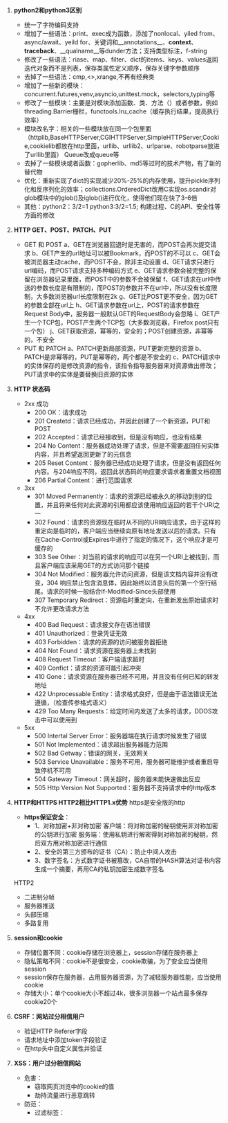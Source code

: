 1. **python2和python3区别**
    - 统一了字符编码支持
    - 增加了一些语法：print、exec成为函数，添加了nonlocal、yiled from、async/await、yeild for、关键词和__annotations__、__context__、__traceback__、__qualname__等dunder方法；支持类型标注，f-string
    - 修改了一些语法：riase、map、filter、dict的items、keys、values返回迭代对象而不是列表，保存类属性定义顺序，保存关键字参数顺序
    - 去掉了一些语法：cmp,<>,xrange,不再有经典类
    - 增加了一些新的模块：concurrent.futures,venv,asyncio,unittest.mock，selectors,typing等
    - 修改了一些模块：主要是对模块添加函数、类、方法（）或者参数，例如threading.Barrier栅栏，functools.lru_cache（缓存执行结果，提高执行效率）
    - 模块改名字：相关的一些模块放在同一个包里面（httplib,BaseHTTPServer,CGIHTTPServer,SimpleHTTPServer,Cookie,cookielib都放在http里面，urllib、urllib2、urlparse、robotparse放进了urllib里面） Queue改成queue等
    - 去掉了一些模块或者函数：gopherlib、md5等过时的技术产物，有了新的替代物
    - 优化：重新实现了dict的实现减少20%-25%的内存使用，提升pickle序列化和反序列化的效率；collections.OrderedDict改用C实现os.scandir对glob模块中的glob()及iglob()进行优化，使得他们现在快了3-6倍
    - 其他：python2：3/2=1 python3:3/2=1.5; 构建过程、C的API、安全性等方面的修改
2. **HTTP GET、POST、PATCH、PUT**
    - GET 和 POST
        a、GET在浏览器回退时是无害的，而POST会再次提交请求
        b、GET产生的url地址可以被Bookmark，而POST的不可以
        c、GET会被浏览器主动cache，而POST不会，除非主动设置
        d、GET请求只进行url编码，而POST请求支持多种编码方式
        e、GET请求参数会被完整的保留在浏览器记录里面，而POST中的参数不会被保留
        f、GET请求在url中传送的参数长度是有限制的，而POST的参数并不在url中，所以没有长度限制，大多数浏览器url长度限制在2k
        g、GET比POST更不安全，因为GET的参数全部在url上
        h、GET请求参数在url上，POST的请求参数在Request Body中，服务器一般默认GET的RequestBody会忽略
        i、GET产生一个TCP包，POST产生两个TCP包（大多数浏览器，Firefox post只有一个包）
        j、GET获取资源，幂等的，安全的；POST创建资源，非幂等的，不安全
    - PUT 和 PATCH
        a、PATCH更新局部资源，PUT更新完整的资源
        b、PATCH是非幂等的，PUT是幂等的，两个都是不安全的
        c、PATCH请求中的实体保存的是修改资源的指令，该指令指导服务器来对资源做出修改；PUT请求中的实体是要替换旧资源的实体
3. **HTTP 状态码**
    - 2xx 成功
         - 200 OK：请求成功
         - 201 Createtd：请求已经成功，并因此创建了一个新资源，PUT和POST
         - 202 Accepted：请求已经接收到，但是没有响应，也没有结果
         - 204 No Content：服务器成功处理了请求，但是不需要返回任何实体内容，并且希望返回更新了的元信息
         - 205 Reset Content：服务器已经成功处理了请求，但是没有返回任何内容。与204响应不同，返回此状态码的响应要求请求者重置文档视图
         - 206 Partial Content：进行范围请求
    - 3xx
        - 301 Moved Permanently：请求的资源已经被永久的移动到别的位置，并且将来任何对此资源的引用都应该使用响应返回的若干个URI之一
        - 302 Found：请求的资源现在临时从不同的URI响应请求，由于这样的重定向是临时的，客户端应当继续向原有地址发送以后的请求。只有在Cache-Control或Expires中进行了指定的情况下，这个响应才是可缓存的
        - 303 See Other：对当前的请求的响应可以在另一个URI上被找到，而且客户端应该采用GET的方式访问那个链接
        - 304 Not Modified：服务器允许访问资源，但是该文档内容并没有改变，304 响应禁止包含消息体，因此始终以消息头后的第一个空行结尾。请求的时候一般结合If-Modified-Since头部使用
        - 307 Temporary Redirect：资源临时重定向，在重新发出原始请求时不允许更改请求方法
    - 4xx
        - 400 Bad Request：请求报文存在语法错误
        - 401 Unauthorized：登录凭证无效
        - 403 Forbidden：请求的资源的访问被服务器拒绝
        - 404 Not Found：请求资源在服务器上未找到
        - 408 Request Timeout：客户端请求超时
        - 409 Confict：请求的资源可能引起冲突
        - 410 Gone：请求资源在服务器已经不可用，并且没有任何已知的转发地址
        - 422 Unprocessable Entity：请求格式良好，但是由于语法错误无法遵循，（检查传参格式语义）
        - 429 Too Many Requests：给定时间内发送了太多的请求，DDOS攻击中可以使用到
    - 5xx
        - 500 Intertal Server Error：服务器端在执行请求时候发生了错误
        - 501 Not Implemented：请求超出服务器能力范围
        - 502 Bad Getway：错误的网关，无效网关
        - 503 Service Unavailable：服务不可用，服务器可能维护或者重启导致停机不可用
        - 504 Gateway Timeout：网关超时，服务器未能快速做出反应
        - 505 Http Version Not Supported：服务器不支持请求中的http版本
4. **HTTP和HTTPS HTTP2相比HTTP1.x优势**
    https是安全版的http
    - **https保证安全**：
        - 1、对称加密+非对称加密 客户端：将对称加密的秘钥使用非对称加密的公钥进行加密 服务端：使用私钥进行解密得到对称加密的秘钥，然后双方用对称加密进行通信
        - 2、安全的第三方颁布的证书（CA）：防止中间人攻击
        - 3、数字签名：方式数字证书被篡改，CA自带的HASH算法对证书内容生成一个摘要，再用CA的私钥加密生成数字签名

    HTTP2
    - 二进制分帧
    - 服务器推送
    - 头部压缩
    - 多路复用
5. **session和cookie**
    - 存储位置不同：cookie存储在浏览器上，session存储在服务器上
    - 隐私策略不同：cookie不是很安全，cookie欺骗，为了安全应当使用session
    - session保存在服务器，占用服务器资源，为了减轻服务器性能，应当使用cookie
    - 存储大小：单个cookie大小不超过4k，很多浏览器一个站点最多保存cookie20个
6. **CSRF：网站过分相信用户**
    - 验证HTTP Referer字段
    - 请求地址中添加token字段验证
    - 在http头中自定义属性并验证
7. **XSS：用户过分相信网站**
    - 危害：
        - 窃取网页浏览中的cookie的值
        - 劫持流量进行恶意跳转
    - 防范：
        - 过滤标签：<script> <img> <a>
        - 编码：<>进行编码，浏览器不会对该标签解释执行，也不影响显示效果
        - 限制：对一些可以预期的输入进行长度限制
8. **RPC**
    pass
9. 并发与并行
10. 进程、线程、协程
11. 同步和异步
12. 快速排序+不适用额外空间的快速排序
13. Mysql存储引擎MYISAM和Innodb的区别
14. Mysql Innodb 索引实现
15. Mysql Innodb 事物
16. Flask g、request、current_app的实现
17. RESTFUL